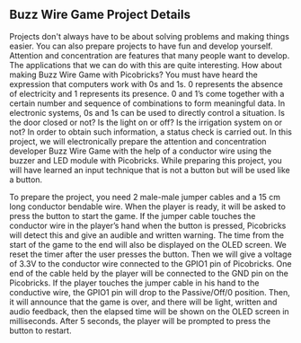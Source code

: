 ## Buzz Wire Game Project Details
Projects don't always have to be about solving problems and making things easier. You can also prepare projects to have fun and develop yourself. Attention and concentration are features that many people want to develop. The applications that we can do with this are quite interesting. How about making Buzz Wire Game with Picobricks? You must have heard the expression that computers work with 0s and 1s. 0 represents the absence of electricity and 1 represents its presence. 0 and 1’s come together with a certain number and sequence of combinations to form meaningful data. In electronic systems, 0s and 1s can be used to directly control a situation. Is the door closed or not? Is the light on or off? Is the irrigation system on or not? In order to obtain such information, a status check is carried out. In this project, we will electronically prepare the attention and concentration developer Buzz Wire Game with the help of a conductor wire using the buzzer and LED module with Picobricks. While preparing this project, you will have learned an input technique that is not a button but will be used like a button.

To prepare the project, you need 2 male-male jumper cables and a 15 cm long conductor bendable wire. When the player is ready, it will be asked to press the button to start the game. If the jumper cable touches the conductor wire in the player’s hand when the button is pressed, Picobricks will detect this and give an audible and written warning. The time from the start of the game to the end will also be displayed on the OLED screen. We reset the timer after the user presses the button. Then we will give a voltage of 3.3V to the conductor wire connected to the GPIO1 pin of Picobricks. One end of the cable held by the player will be connected to the GND pin on the Picobricks. If the player touches the jumper cable in his hand to the conductive wire, the GPIO1 pin will drop to the Passive/Off/0 position. Then, it will announce that the game is over, and there will be light, written and audio feedback, then the elapsed time will be shown on the OLED screen in milliseconds. After 5 seconds, the player will be prompted to press the button to restart.
